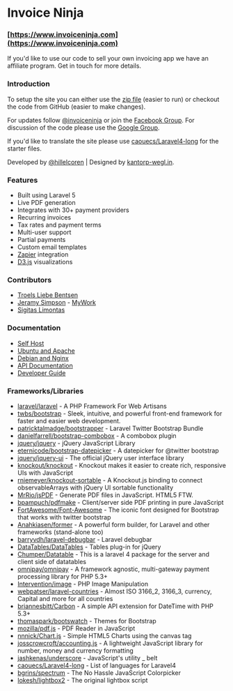 # Invoice Ninja
### [https://www.invoiceninja.com](https://www.invoiceninja.com)

If you'd like to use our code to sell your own invoicing app we have an affiliate program. Get in touch for more details.

### Introduction

To setup the site you can either use the [zip file](https://www.invoiceninja.com/knowledgebase/self-host/) (easier to run) or checkout the code from GitHub (easier to make changes).

For updates follow [@invoiceninja](https://twitter.com/invoiceninja) or join the [Facebook Group](https://www.facebook.com/invoiceninja). For discussion of the code please use the [Google Group](https://groups.google.com/d/forum/invoiceninja).

If you'd like to translate the site please use [caouecs/Laravel4-long](https://github.com/caouecs/Laravel4-lang) for the starter files.

Developed by [@hillelcoren](https://twitter.com/hillelcoren) | Designed by [kantorp-wegl.in](http://kantorp-wegl.in/).

### Features

* Built using Laravel 5
* Live PDF generation
* Integrates with 30+ payment providers
* Recurring invoices
* Tax rates and payment terms
* Multi-user support
* Partial payments
* Custom email templates
* [Zapier](https://zapier.com/) integration
* [D3.js](http://d3js.org/) visualizations

### Contributors

* [Troels Liebe Bentsen](https://github.com/tlbdk)
* [Jeramy Simpson](https://github.com/JeramyMywork) - [MyWork](https://www.mywork.com.au)
* [Sigitas Limontas](https://lt.linkedin.com/in/sigitaslimontas)

### Documentation 

* [Self Host](https://www.invoiceninja.com/knowledgebase/self-host/)
* [Ubuntu and Apache](http://blog.technerdservices.com/index.php/2015/04/techpop-how-to-install-invoice-ninja-on-ubuntu-14-04/)
* [Debian and Nginx](https://www.rosehosting.com/blog/install-invoice-ninja-on-a-debian-7-vps/)
* [API Documentation](https://www.invoiceninja.com/knowledgebase/api-documentation/)
* [Developer Guide](https://www.invoiceninja.com/knowledgebase/developer-guide/)

### Frameworks/Libraries
* [laravel/laravel](https://github.com/laravel/laravel) - A PHP Framework For Web Artisans
* [twbs/bootstrap](https://github.com/twbs/bootstrap) - Sleek, intuitive, and powerful front-end framework for faster and easier web development.
* [patricktalmadge/bootstrapper](https://github.com/patricktalmadge/bootstrapper) - Laravel Twitter Bootstrap Bundle
* [danielfarrell/bootstrap-combobox](https://github.com/danielfarrell/bootstrap-combobox) - A combobox plugin 
* [jquery/jquery](https://github.com/jquery/jquery) - jQuery JavaScript Library
* [eternicode/bootstrap-datepicker](https://github.com/eternicode/bootstrap-datepicker) - A datepicker for @twitter bootstrap
* [jquery/jquery-ui](https://github.com/jquery/jquery-ui) - The official jQuery user interface library
* [knockout/knockout](https://github.com/knockout/knockout) - Knockout makes it easier to create rich, responsive UIs with JavaScript
* [rniemeyer/knockout-sortable](https://github.com/rniemeyer/knockout-sortable) - A Knockout.js binding to connect observableArrays with jQuery UI sortable functionality
* [MrRio/jsPDF](https://github.com/MrRio/jsPDF) - Generate PDF files in JavaScript. HTML5 FTW.
* [bpampuch/pdfmake](https://github.com/bpampuch/pdfmake) - Client/server side PDF printing in pure JavaScript
* [FortAwesome/Font-Awesome](https://github.com/FortAwesome/Font-Awesome) - The iconic font designed for Bootstrap that works with twitter bootstrap
* [Anahkiasen/former](https://github.com/Anahkiasen/former) - A powerful form builder, for Laravel and other frameworks (stand-alone too)
* [barryvdh/laravel-debugbar](https://github.com/barryvdh/laravel-debugbar) - Laravel debugbar
* [DataTables/DataTables](https://github.com/DataTables/DataTables) - Tables plug-in for jQuery
* [Chumper/Datatable](https://github.com/Chumper/Datatable) - This is a laravel 4 package for the server and client side of datatables
* [omnipay/omnipay](https://github.com/omnipay/omnipay) - A framework agnostic, multi-gateway payment processing library for PHP 5.3+
* [Intervention/image](https://github.com/Intervention/image) - PHP Image Manipulation
* [webpatser/laravel-countries](https://github.com/webpatser/laravel-countries) - Almost ISO 3166_2, 3166_3, currency, Capital and more for all countries
* [briannesbitt/Carbon](https://github.com/briannesbitt/Carbon) - A simple API extension for DateTime with PHP 5.3+
* [thomaspark/bootswatch](https://github.com/thomaspark/bootswatch) - Themes for Bootstrap
* [mozilla/pdf.js](https://github.com/mozilla/pdf.js) - PDF Reader in JavaScript
* [nnnick/Chart.js](https://github.com/nnnick/Chart.js) - Simple HTML5 Charts using the canvas tag
* [josscrowcroft/accounting.js](https://github.com/josscrowcroft/accounting.js) - A lightweight JavaScript library for number, money and currency formatting
* [jashkenas/underscore](https://github.com/jashkenas/underscore) - JavaScript's utility _ belt 
* [caouecs/Laravel4-long](https://github.com/caouecs/Laravel4-lang) - List of languages ​​for Laravel4
* [bgrins/spectrum](https://github.com/bgrins/spectrum) - The No Hassle JavaScript Colorpicker
* [lokesh/lightbox2](https://github.com/lokesh/lightbox2/) - The original lightbox script